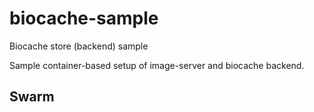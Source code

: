 # biocache-sample

Biocache store (backend) sample

Sample container-based setup of image-server and biocache backend.

## Swarm
